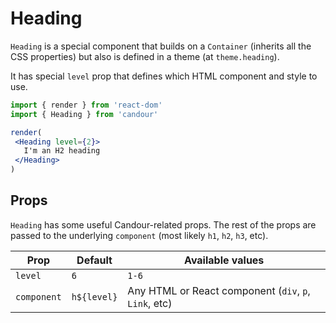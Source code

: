 # Heading

`Heading` is a special component that builds on a `Container` (inherits all the CSS properties) but also is defined in a theme (at `theme.heading`).

It has special `level` prop that defines which HTML component and style to use.

 ```jsx
import { render } from 'react-dom'
import { Heading } from 'candour'

render(
  <Heading level={2}>
    I'm an H2 heading
  </Heading>
)
```

## Props

`Heading` has some useful Candour-related props. The rest of the props are
passed to the underlying `component` (most likely `h1`, `h2`, `h3`, etc).

| Prop          | Default       | Available values  |
| ------------- | ------------- | ----- |
| `level`       | `6`           | `1-6` |
| `component`   | `h${level}`   | Any HTML or React component (`div`, `p`, `Link`, etc) |
